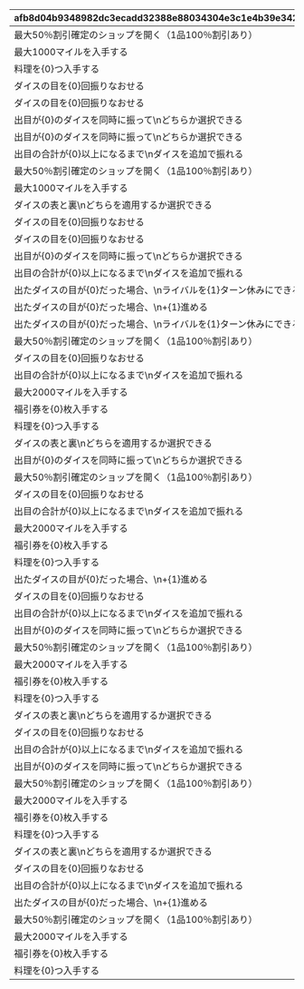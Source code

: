 |afb8d04b9348982dc3ecadd32388e88034304e3c1e4b39e342249242e919b990|72e8c3b5ac91561d24476ce7f765be4271e5e031da2cd57211eb9a46d85a90a2|9f4d28fc8a4fddecec548d3a62f7e193e55e0ec09bf35c511fca374b75ade0d8|f7a248c60b5ca3da796556727d1862b62bd7160506042415fdbc66d784a7fce3|3ecb02dd48fcf3299c449d69b286fdc085d9f43430221dc9c0ec0d5627d92fe1|d81b0da300322d8246b801ec55c473c9809b197b42f1eb2c26b34a3ab8647189|5bf7c0a244c3507670d5748500749ff8f73beeca6b51edf066059df38f3f3ef1|3b4a67d6bed35877254a78f7481ec08c7f5f4b62ae16b7c400591814db207c7b|db3d3e04750a76ec03b0f09407f0a6f7f885d2da4f8c7593bd7ac2a7c7df8497|feebeeb1c626cb354dccd4d8bf9308cb2fb9a13c4c9e4229b4f5888c1ad7252f|
| --- | --- | --- | --- | --- | --- | --- | --- | --- | --- |
|最大50％割引確定のショップを開く（1品100％割引あり）|126501||1001|1|0|1|ライラエル||10001|
|最大1000マイルを入手する|105301||1002|2|0|2|モニカ||10001|
|料理を{0}つ入手する|126401||1003|3|0|1|クローチェ||1|
|ダイスの目を{0}回振りなおせる|100501|ダイスの目を{0}回振りなおせる\n（あと{1}回）|1004|4|0|3|マツリ|ダイスの目を{0}回振りなおせる\n振りなおせない場合、マイルを入手する|1|
|ダイスの目を{0}回振りなおせる|101301|ダイスの目を{0}回振りなおせる\n（あと{1}回）|1005|4|0|2|ナナカ|ダイスの目を{0}回振りなおせる\n振りなおせない場合、マイルを入手する|2|
|出目が{0}のダイスを同時に振って\nどちらか選択できる|104301|出目が{0}のダイスを同時に振って\nどちらか選択できる|1006|5|0|2|マコト||4|
|出目が{0}のダイスを同時に振って\nどちらか選択できる|102701|出目が{0}のダイスを同時に振って\nどちらか選択できる|1007|5|0|3|エリコ||3|
|出目の合計が{0}以上になるまで\nダイスを追加で振れる|100901|出目の合計が{0}以上になるまで\nダイスを追加で振れる|1008|6|0|1|アンナ||7|
|最大50％割引確定のショップを開く（1品100％割引あり）|105101||1009|1|0|1|ミツキ||10001|
|最大1000マイルを入手する|101801||1010|2|0|2|イオ||10001|
|ダイスの表と裏\nどちらを適用するか選択できる|129701|ダイスの表と裏\nどちらを適用するか選択できる|1011|8|0|2|ネフィ＝ネラ||0|
|ダイスの目を{0}回振りなおせる|101601|ダイスの目を{0}回振りなおせる\n（あと{1}回）|1012|4|0|3|スズナ|ダイスの目を{0}回振りなおせる\n振りなおせない場合、マイルを入手する|1|
|ダイスの目を{0}回振りなおせる|105601|ダイスの目を{0}回振りなおせる\n（あと{1}回）|1013|4|0|2|ルカ|ダイスの目を{0}回振りなおせる\n振りなおせない場合、マイルを入手する|2|
|出目が{0}のダイスを同時に振って\nどちらか選択できる|102001|出目が{0}のダイスを同時に振って\nどちらか選択できる|1014|5|0|3|ミミ||3|
|出目の合計が{0}以上になるまで\nダイスを追加で振れる|129601|出目の合計が{0}以上になるまで\nダイスを追加で振れる|1015|6|0|1|アネモネ||7|
|出たダイスの目が{0}だった場合、\nライバルを{1}ターン休みにできる|100401|出たダイスの目が{0}だった場合、ライバルを{1}ターン休みにできる|1016|10|1|2|ミソギ||1|
|出たダイスの目が{0}だった場合、\n+{1}進める|127701|出たダイスの目が{0}だった場合、\n+{1}進める|1017|13|1|3|リンド||2|
|出たダイスの目が{0}だった場合、\nライバルを{1}ターン休みにできる|127801|出たダイスの目が{0}だった場合、\nライバルを{1}ターン休みにできる|1018|10|1|2|ヴルム||1|
|最大50％割引確定のショップを開く（1品100％割引あり）|104801||1019|1|0|1|ミフユ||10001|
|ダイスの目を{0}回振りなおせる|104701|ダイスの目を{0}回振りなおせる\n（あと{1}回）|1020|4|0|2|ジュン|ダイスの目を{0}回振りなおせる\n振りなおせない場合、マイルを入手する|2|
|出目の合計が{0}以上になるまで\nダイスを追加で振れる|105001|出目の合計が{0}以上になるまで\nダイスを追加で振れる|1021|6|0|1|ミサキ||7|
|最大2000マイルを入手する|103201||1022|2|0|1|アキノ||10002|
|福引券を{0}枚入手する|130901||1023|12|0|1|クルル||1|
|料理を{0}つ入手する|102501||1024|3|0|1|スズメ||1|
|ダイスの表と裏\nどちらを適用するか選択できる|100801|ダイスの表と裏\nどちらを適用するか選択できる|1025|8|0|2|ユキ||0|
|出目が{0}のダイスを同時に振って\nどちらか選択できる|123301|出目が{0}のダイスを同時に振って\nどちらか選択できる|1026|5|0|2|ネア||4|
|最大50％割引確定のショップを開く（1品100％割引あり）|104601||1027|1|0|1|タマキ||10001|
|ダイスの目を{0}回振りなおせる|118101|ダイスの目を{0}回振りなおせる\n（あと{1}回）|1028|4|0|2|ランファ|ダイスの目を{0}回振りなおせる\n振りなおせない場合、マイルを入手する|2|
|出目の合計が{0}以上になるまで\nダイスを追加で振れる|103401|出目の合計が{0}以上になるまで\nダイスを追加で振れる|1029|6|0|1|ユカリ||7|
|最大2000マイルを入手する|118001||1030|2|0|1|クレジッタ||10002|
|福引券を{0}枚入手する|102801||1031|12|0|1|サレン||1|
|料理を{0}つ入手する|100201||1032|3|0|1|ユイ||1|
|出たダイスの目が{0}だった場合、\n+{1}進める|101201|出たダイスの目が{0}だった場合、\n+{1}進める|1033|13|1|3|ハツネ||1|
|ダイスの目を{0}回振りなおせる|118201|ダイスの目を{0}回振りなおせる\n（あと{1}回）|1034|4|0|3|ミソラ|ダイスの目を{0}回振りなおせる\n振りなおせない場合、マイルを入手する|1|
|出目の合計が{0}以上になるまで\nダイスを追加で振れる|106101|出目の合計が{0}以上になるまで\nダイスを追加で振れる|1035|6|0|1|ムイミ||7|
|出目が{0}のダイスを同時に振って\nどちらか選択できる|103101|出目が{0}のダイスを同時に振って\nどちらか選択できる|1036|5|0|2|シノブ||4|
|最大50％割引確定のショップを開く（1品100％割引あり）|103301||1037|1|0|1|マヒル||10001|
|最大2000マイルを入手する|103601||1038|2|0|1|キョウカ||10002|
|福引券を{0}枚入手する|133001||1039|12|0|1|グレイス||1|
|料理を{0}つ入手する|133101||1040|3|0|1|ヴァイオレット||1|
|ダイスの表と裏\nどちらを適用するか選択できる|106801|ダイスの表と裏\nどちらを適用するか選択できる|1041|8|0|2|ラビリスタ||0|
|ダイスの目を{0}回振りなおせる|107101|ダイスの目を{0}回振りなおせる\n（あと{1}回）|1042|4|0|3|クリスティーナ|ダイスの目を{0}回振りなおせる\n振りなおせない場合、マイルを入手する|1|
|出目の合計が{0}以上になるまで\nダイスを追加で振れる|107001|出目の合計が{0}以上になるまで\nダイスを追加で振れる|1043|6|0|1|ネネカ||7|
|出目が{0}のダイスを同時に振って\nどちらか選択できる|106501|出目が{0}のダイスを同時に振って\nどちらか選択できる|1044|5|0|2|カヤ||4|
|最大50％割引確定のショップを開く（1品100％割引あり）|111001||1045|1|0|1|ユニ||10001|
|最大2000マイルを入手する|134901||1046|2|0|1|カノン||10002|
|福引券を{0}枚入手する|105401||1047|12|0|1|ツムギ||1|
|料理を{0}つ入手する|134701||1048|3|0|1|ホウオウ||1|
|ダイスの表と裏\nどちらを適用するか選択できる|100101|ダイスの表と裏\nどちらを適用するか選択できる|1049|8|0|2|ヒヨリ||0|
|ダイスの目を{0}回振りなおせる|100701|ダイスの目を{0}回振りなおせる\n（あと{1}回）|1050|4|0|3|ミヤコ|ダイスの目を{0}回振りなおせる\n振りなおせない場合、マイルを入手する|1|
|出目の合計が{0}以上になるまで\nダイスを追加で振れる|103001|出目の合計が{0}以上になるまで\nダイスを追加で振れる|1051|6|0|1|ニノン||7|
|出たダイスの目が{0}だった場合、\n+{1}進める|101401|出たダイスの目が{0}だった場合、\n+{1}進める|1052|13|1|3|カスミ||2|
|最大50％割引確定のショップを開く（1品100％割引あり）|135901||1053|1|0|1|サツキ||10001|
|最大2000マイルを入手する|102601||1054|2|0|1|リン||10002|
|福引券を{0}枚入手する|132401||1055|12|0|1|イロハ||1|
|料理を{0}つ入手する|135801||1056|3|0|1|ユキノ||1|
